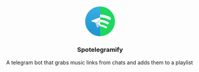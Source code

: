 <br />
<div align="center">
  <a href="https://github.com/camerallan/spotelegramify">
    <img src="./docs/images/icon.png" alt="Logo" width="80" height="80">
  </a>

  <h3 align="center">Spotelegramify</h3>

</div>

A telegram bot that grabs music links from chats and adds them to a playlist

